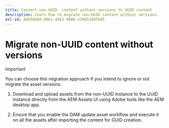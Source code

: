 ```yaml
---
title: Convert non-UUID  content without versions to UUID content
description: Learn how to migrate non-UUID content without versions.
exl-id: 44b5660d-9961-4463-9686-53085249fb05
---
```

# Migrate non-UUID content without versions 

>[!IMPORTANT]
>
> You can choose this migration approach if you intend to ignore or not migrate the asset versions. 


1. Download and upload assets from the non-UUID instance to the UUID instance directly from the AEM Assets UI using Adobe tools like the AEM desktop app.

1. Ensure that you enable the DAM update asset workflow  and execute it on all the assets after importing the content for GUID creation.
